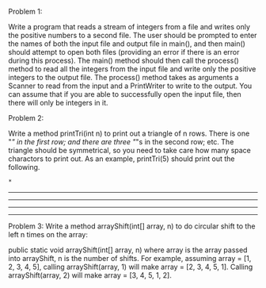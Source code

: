 Problem 1:

Write a program that reads a stream of integers from a file and writes only the positive numbers to a second file. The user should be prompted to enter the names of both the input file and output file in main(), and then main() should attempt to open both files (providing an error if there is an error during this process). The main() method should then call the process() method to read all the integers from the input file and write only the positive integers to the output file. The process() method takes as arguments a Scanner to read from the input and a PrintWriter to write to the output. You can assume that if you are able to successfully open the input file, then there will only be integers in it.


Problem 2:

Write a method printTri(int n) to print out a triangle of n rows. There is one "*" in the first row; and there are three "*"s in the second row; etc. The triangle should be symmetrical, so you need to take care how many space charactors to print out. As an example, printTri(5) should print out the following.

    *

   ***

  *****

 *******

*********


Problem 3:
Write a method arrayShift(int[] array, n) to do circular shift to the left n times on the array:

public static void arrayShift(int[] array, n)
where array is the array passed into arrayShift, n is the number of shifts.
For example, assuming array = [1, 2, 3, 4, 5], calling arrayShift(array, 1) will make array = [2, 3, 4, 5, 1]. Calling arrayShift(array, 2) will make array = [3, 4, 5, 1, 2].
